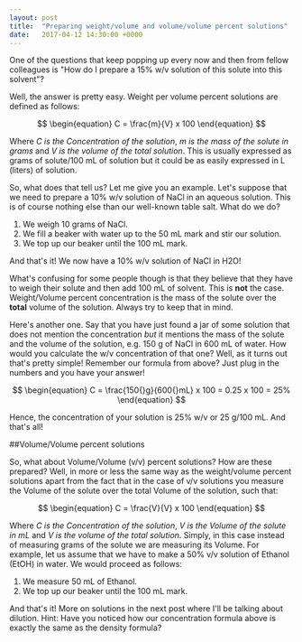 ```yaml
---
layout: post
title:  "Preparing weight/volume and volume/volume percent solutions"
date:   2017-04-12 14:30:00 +0000
---
```


One of the questions that keep popping up every now and then from fellow colleagues is "How do I prepare a 15% w/v solution of this solute into this solvent"?

Well, the answer is pretty easy. Weight per volume percent solutions are defined as follows:

$$
\begin{equation}
C = \frac{m}{V} x 100
\end{equation}
$$

Where *C is the Concentration of the solution*, *m is the mass of the solute in grams* and *V is the volume of the total solution*. This is usually expressed as grams of solute/100 mL of solution but it could be as easily expressed in L (liters) of solution.

<!--more-->

So, what does that tell us? Let me give you an example. Let's suppose that we need to prepare a 10% w/v solution of NaCl in an aqueous solution. This is of course nothing else than our well-known table salt. What do we do?

1. We weigh 10 grams of NaCl.
2. We fill a beaker with water up to the 50 mL mark and stir our solution.
3. We top up our beaker until the 100 mL mark.

And that's it! We now have a 10% w/v solution of NaCl in H2O!

What's confusing for some people though is that they believe that they have to weigh their solute and then add 100 mL of solvent. This is **not** the case. Weight/Volume percent concentration is the mass of the solute over the **total** volume of the solution. Always try to keep that in mind.

Here's another one. Say that you have just found a jar of some solution that does not mention the concentration *but* it mentions the mass of the solute and the volume of the solution, e.g. 150 g of NaCl in 600 mL of water. How would you calculate the w/v concentration of that one? Well, as it turns out that's pretty simple! Remember our formula from above? Just plug in the numbers and you have your answer!

$$
\begin{equation}
C = \frac{150{}g}{600{}mL} x 100 = 0.25 x 100 = 25%
\end{equation}
$$

Hence, the concentration of your solution is 25% w/v or 25 g/100 mL. And that's all!

##Volume/Volume percent solutions

So, what about Volume/Volume (v/v) percent solutions? How are these prepared? Well, in more or less the same way as the weight/volume percent solutions apart from the fact that in the case of v/v solutions you measure the Volume of the solute over the total Volume of the solution, such that:

$$
\begin{equation}
C = \frac{V}{V} x 100
\end{equation}
$$

Where *C is the Concentration of the solution*, *V is the Volume of the solute in mL* and *V is the volume of the total solution*. Simply, in this case instead of measuring grams of the solute we are measuring its Volume. For example, let us assume that we have to make a 50% v/v solution of Ethanol (EtOH) in water. We would proceed as follows:

1. We measure 50 mL of Ethanol.
2. We top up our beaker until the 100 mL mark.

And that's it! More on solutions in the next post where I'll be talking about dilution. Hint: Have you noticed how our concentration formula above is exactly the same as the density formula? 
